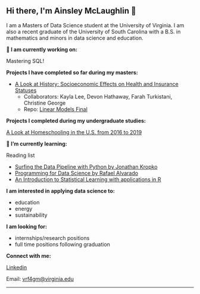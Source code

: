 ## Hi there, I'm Ainsley McLaughlin 👋

I am a Masters of Data Science student at the University of Virginia. I am also a recent graduate of the University of South Carolina with a B.S. in mathematics and minors in data science and education. 

**🔭 I am currently working on:**

Mastering SQL!

**Projects I have completed so far during my masters:**

- [A Look at History: Socioeconomic Effects on Health and Insurance Statuses](https://docs.google.com/presentation/d/1XzAavpZ8Mt6l6qe3ZlyuJdTKJmhAB6LyjL1LmhnOWVU/edit?usp=sharing)
    - Collaborators: Kayla Lee, Devon Hathaway, Farah Turkistani, Christine George
    - Repo: [Linear Models Final](https://github.com/fturkistani/linearmodelsfinal)

**Projects I completed during my undergraduate studies:**

[A Look at Homeschooling in the U.S. from 2016 to 2019](https://public.tableau.com/app/profile/ainsley.mclaughlin/viz/ALookatHomeschoolingintheU_S___2016vs2019/Proj)

**🌱 I’m currently learning:**

Reading list
- [Surfing the Data Pipeline with Python by Jonathan Kropko](https://jkropko.github.io/surfing-the-data-pipeline/intro.html)
- [Programming for Data Science by Rafael Alvarado](https://ontoligent.github.io/DS5100-book/)
- [An Introduction to Statistical Learning with applications in R](https://www.statlearning.com/) 
  
**I am interested in applying data science to:**
- education
- energy
- sustainability
  
**I am looking for:**
  - internships/research positions
  - full time positions following graduation
    
**Connect with me:**

[Linkedin](https://www.linkedin.com/in/ainsley-mclaughlin/)

Email: vrf4gm@virginia.edu


<!--
**AinsleyM02/AinsleyM02** is a ✨ _special_ ✨ repository because its `README.md` (this file) appears on your GitHub profile.

Here are some ideas to get you started:

- 🔭 I’m currently working on ...
- 🌱 I’m currently learning ...
- 👯 I’m looking to collaborate on ...
- 🤔 I’m looking for help with ...
- 💬 Ask me about ...
- 📫 How to reach me: ...
- 😄 Pronouns: ...
- ⚡ Fun fact: ...
-->

-----

